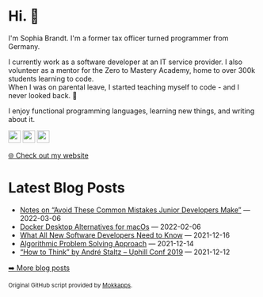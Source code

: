 <h1>Hi. 👋</h1>
<p>I'm Sophia Brandt. I'm a former tax officer turned programmer from Germany.</p>
<p>I currently work as a software developer at an IT service provider. I also volunteer as a mentor for the Zero to Mastery Academy, home to over 300k students learning to code.<br>
When I was on parental leave, I started teaching myself to code - and I never looked back. 💜</p>
<p>I enjoy functional programming languages, learning new things, and writing about it.</p>
<p><a href="https://www.twitter.com/hisophiabrandt"><img src="https://img.shields.io/badge/twitter-%231DA1F2.svg?&style=for-the-badge&logo=twitter&logoColor=white" height=25></a> <a href="https://www.linkedin.com/in/sophiabrandt"><img src="https://img.shields.io/badge/linkedin-%230077B5.svg?&style=for-the-badge&logo=linkedin&logoColor=white" height=25></a> <a href="https://dev.to/sophiabrandt"><img src="https://img.shields.io/badge/DEV.TO-%230A0A0A.svg?&style=for-the-badge&logo=dev-dot-to&logoColor=white" height=25></a></p>
<p><a href="https://www.sophiabrandt.com">🌐 Check out my website</a></p>
<h1>Latest Blog Posts</h1>
  <ul>
    <li><a href=https://www.rockyourcode.com/notes-on-avoid-these-common-mistakes-junior-developers-make/>Notes on “Avoid These Common Mistakes Junior Developers Make”</a> — 2022-03-06</li><li><a href=https://www.rockyourcode.com/docker-desktop-alternatives-for-macos/>Docker Desktop Alternatives for macOs</a> — 2022-02-06</li><li><a href=https://www.rockyourcode.com/what-all-new-software-developers-need-to-know/>What All New Software Developers Need to Know</a> — 2021-12-16</li><li><a href=https://www.rockyourcode.com/algorithmic-problem-solving-approach/>Algorithmic Problem Solving Approach</a> — 2021-12-14</li><li><a href=https://www.rockyourcode.com/how-to-think-by-andre-staltz-uphill-conf-2019/>“How to Think” by André Staltz – Uphill Conf 2019</a> — 2021-12-12</li>
  </ul>
<p><a href="https://www.rockyourcode.com">➡️ More blog posts</a></p>
<p><small>Original GitHub script provided by <a href="https://github.com/Mokkapps">Mokkapps</a>.</small></p>
